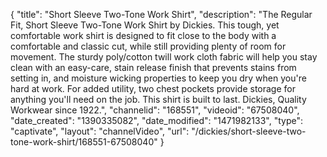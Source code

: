 {
    "title": "Short Sleeve Two-Tone Work Shirt",
    "description": "The Regular Fit, Short Sleeve Two-Tone Work Shirt by Dickies. This tough, yet comfortable work shirt is designed to fit close to the body with a comfortable and classic cut, while still providing plenty of room for movement.  The sturdy poly\/cotton twill work cloth fabric will help you stay clean with an easy-care, stain release finish that prevents stains from setting in, and moisture wicking properties to keep you dry when you're hard at work.  For added utility, two chest pockets provide storage for anything you'll need on the job. This shirt is built to last.  Dickies, Quality Workwear since 1922.",
    "channelid": "168551",
    "videoid": "67508040",
    "date_created": "1390335082",
    "date_modified": "1471982133",
    "type": "captivate",
    "layout": "channelVideo",
    "url": "\/dickies\/short-sleeve-two-tone-work-shirt\/168551-67508040"
}
